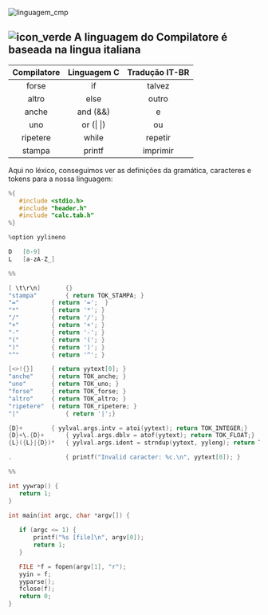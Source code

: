 ![linguagem_cmp](https://user-images.githubusercontent.com/66503956/205923023-2a0e0291-5569-49ed-a489-afc864da5923.png)

##  ![icon_verde](https://user-images.githubusercontent.com/66503956/205933163-e6f4181f-b638-43db-b9a7-d99981350ec5.png) A linguagem do Compilatore é baseada na lingua italiana

Compilatore | Linguagem C | Tradução IT-BR
:---------: | :---------: | :---------:
forse | if | talvez
altro | else | outro
anche | and (&&) | e
uno | or (\| \|) | ou
ripetere | while | repetir
stampa | printf |  imprimir
 
 
Aqui no léxico, conseguimos ver as definições da gramática, caracteres e tokens para a nossa linguagem:
 
 ```c
%{
	#include <stdio.h>
	#include "header.h"
	#include "calc.tab.h"
%}

%option yylineno

D	[0-9]
L	[a-zA-Z_]

%% 

[ \t\r\n]       {}
"stampa"        { return TOK_STAMPA; }
"="        	{ return '=';  }
"*"        	{ return '*'; }
"/"        	{ return '/'; }
"+"        	{ return '+'; }
"-"        	{ return '-'; }
"("        	{ return '('; }
")"        	{ return ')'; }
"^"        	{ return '^'; }

[<>!{}]		{ return yytext[0]; }
"anche"		{ return TOK_anche; }
"uno"		{ return TOK_uno; }
"forse"		{ return TOK_forse; }
"altro"		{ return TOK_altro; }
"ripetere"	{ return TOK_ripetere; }
"|"             { return '|';}

{D}+		{ yylval.args.intv = atoi(yytext); return TOK_INTEGER;}
{D}+\.{D}+      { yylval.args.dblv = atof(yytext); return TOK_FLOAT;}
{L}({L}|{D})*	{ yylval.args.ident = strndup(yytext, yyleng); return TOK_IDENT; }
 
.               { printf("Invalid caracter: %c.\n", yytext[0]); }

%%

int yywrap() {
	return 1;
}

int main(int argc, char *argv[]) {
	
	if (argc <= 1) {
		printf("%s [file]\n", argv[0]);
		return 1;
	}

	FILE *f = fopen(argv[1], "r");
	yyin = f;
	yyparse();
	fclose(f);
	return 0;
}
```
